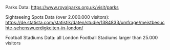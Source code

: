 Parks Data: https://www.royalparks.org.uk/visit/parks

Sightseeing Spots Data (over 2.000.000 visitors): https://de.statista.com/statistik/daten/studie/1384833/umfrage/meistbesuchte-sehenswuerdigkeiten-in-london/

Football Stadiums Data: all London Football Stadiums larger than 25.000 visitors
